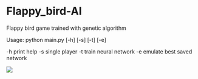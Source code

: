 # Flappy_bird-AI
Flappy bird game trained with genetic algorithm

Usage: python main.py [-h] [-s] [-t] [-e]

-h print help
-s single player
-t train neural network
-e emulate best saved network



![](ai.gif)
